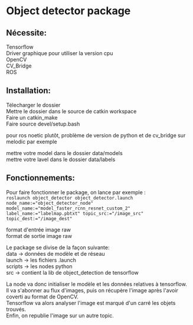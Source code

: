 # Object detector package

## Nécessite:

Tensorflow  
Driver graphique pour utiliser la version cpu  
OpenCV  
CV_Bridge  
ROS

## Installation:

Télecharger le dossier  
Mettre le dossier dans le source de catkin workspace  
Faire un catkin_make  
Faire source devel/setup.bash

pour ros noetic plutôt, problème de version de python et de cv_bridge sur melodic par exemple

mettre votre model dans le dossier data/models  
mettre votre lavel dans le dossier data/labels

## Fonctionnements:

Pour faire fonctionner le package, on lance par exemple :  
```roslaunch object_detector object_detector.launch node_name:="object_detector_node" model_name:="model_faster_rcnn_resnet_custom_2" label_name:="labelmap.pbtxt" topic_src:="/image_src" topic_dest:="/image_dest"```

format d'entrée image raw  
format de sortie image raw

Le package se divise de la façon suivante:  
data -> données de modèle et de réseau  
launch -> les fichiers .launch  
scripts -> les nodes python  
src -> contient la lib de object_detection de tensorflow

La node va donc initialiser le modèle et les données relatives à tensorflow.  
Il va s'abonner au flux d'images, puis on récupère l'image après l'avoir coverti au format de OpenCV.  
Tensorflow va alors analyser l'image est marqué d'un carré les objets trouvés.  
Enfin, on republie l'image sur un autre topic.
